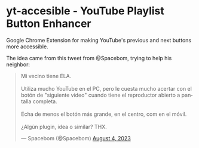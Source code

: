 # yt-accesible - YouTube Playlist Button Enhancer
Google Chrome Extension for making YouTube's previous and next buttons more accessible.

The idea came from this tweet from @Spacebom, trying to help his neighbor:

<blockquote class="twitter-tweet"><p lang="es" dir="ltr">Mi vecino tiene ELA. <br><br>Utiliza mucho YouTube en el PC, pero le cuesta mucho acertar con el botón de &quot;siguiente vídeo&quot; cuando tiene el reproductor abierto a pantalla completa. <br><br>Echa de menos el botón más grande, en el centro, com en el móvil. <br><br>¿Algún plugin, idea o similar? THX.</p>&mdash; Spacebom (@Spacebom) <a href="https://twitter.com/Spacebom/status/1687429685800525827?ref_src=twsrc%5Etfw">August 4, 2023</a></blockquote>
